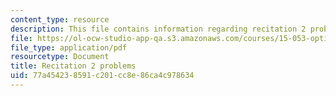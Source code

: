 ```yaml
---
content_type: resource
description: This file contains information regarding recitation 2 problems.
file: https://ol-ocw-studio-app-qa.s3.amazonaws.com/courses/15-053-optimization-methods-in-management-science-spring-2013/77a454238591c201cc8e86ca4c978634_MIT15_053S13_rec02.pdf
file_type: application/pdf
resourcetype: Document
title: Recitation 2 problems
uid: 77a45423-8591-c201-cc8e-86ca4c978634
---
```

